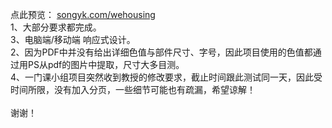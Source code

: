 点此预览： <a href="songyk.com/wehousing">songyk.com/wehousing</a><br>
1、大部分要求都完成。<br>
3、电脑端/移动端 响应式设计。<br>
2、因为PDF中并没有给出详细色值与部件尺寸、字号，因此项目使用的色值都通过用PS从pdf的图片中提取，尺寸大多目测。<br>
4、一门课小组项目突然收到教授的修改要求，截止时间跟此测试同一天，因此受时间所限，没有加入分页，一些细节可能也有疏漏，希望谅解！<br>
<br>
谢谢！
